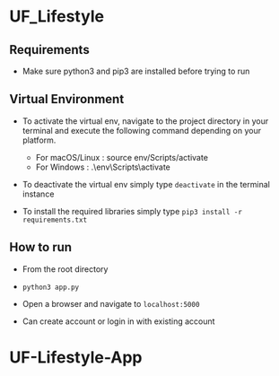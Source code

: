 # UF_Lifestyle

## Requirements
- Make sure python3 and pip3 are installed before trying to run

## Virtual Environment
- To activate the virtual env, navigate to the project directory in your terminal and execute the following command depending on your platform.
    - For macOS/Linux : source env/Scripts/activate
    - For Windows : .\env\Scripts\activate

- To deactivate the virtual env simply type `deactivate` in the terminal instance

- To install the required libraries simply type `pip3 install -r requirements.txt`

## How to run
- From the root directory

- `python3 app.py`

- Open a browser and navigate to `localhost:5000`

- Can create account or login in with existing account
# UF-Lifestyle-App
